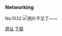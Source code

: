 ### Networking
No.1032
![图片不见了~~~](https://imgs.xkcd.com/comics/networking.png)

[原址](https://xkcd.com//1032) [下载](https://imgs.xkcd.com/comics/networking.png)

